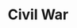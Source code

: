 ---
pid: LS55
title: Civil War
location_transcription: Vernon Park
zipcode: '19438'
outside_phl: 'Harleysville PA '
neighborhood: 
age: '8'
age_range: 6-13
instagram: 
image_file_name: LS_55.jpg
proposal_transcription: |-
  in memory of the civil war
  1861-1865
topic: Armed Forces,History
topic_summary: 0, 0
type: Memorial
keywords_other: civil war
credit: Henry
image_labels: 
twitter: 
facebook: 
permalink: "/monuments/ls55/"
layout: item-page
---